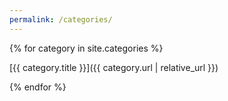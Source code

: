 ```yaml
---
permalink: /categories/
---
```


{% for category in site.categories %}

[{{ category.title }}]({{ category.url | relative_url }})

{% endfor %}
